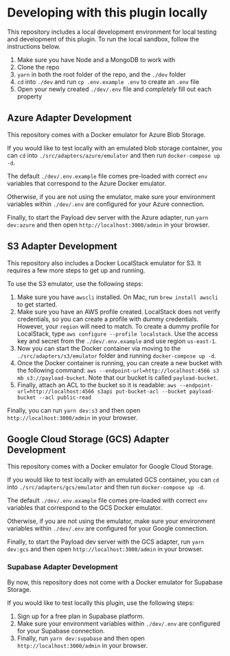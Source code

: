 # Developing with this plugin locally

This repository includes a local development environment for local testing and development of this plugin. To run the local sandbox, follow the instructions below.

1. Make sure you have Node and a MongoDB to work with
1. Clone the repo
1. `yarn` in both the root folder of the repo, and the `./dev` folder
1. `cd` into `./dev` and run `cp .env.example .env` to create an `.env` file
1. Open your newly created `./dev/.env` file and _completely_ fill out each property

## Azure Adapter Development

This repository comes with a Docker emulator for Azure Blob Storage.

If you would like to test locally with an emulated blob storage container, you can `cd` into `./src/adapters/azure/emulator` and then run `docker-compose up -d`.

The default `./dev/.env.example` file comes pre-loaded with correct `env` variables that correspond to the Azure Docker emulator.

Otherwise, if you are not using the emulator, make sure your environment variables within `./dev/.env` are configured for your Azure connection.

Finally, to start the Payload dev server with the Azure adapter, run `yarn dev:azure` and then open `http://localhost:3000/admin` in your browser.

## S3 Adapter Development

This repository also includes a Docker LocalStack emulator for S3. It requires a few more steps to get up and running.

To use the S3 emulator, use the following steps:

1. Make sure you have `awscli` installed. On Mac, run `brew install awscli` to get started.
1. Make sure you have an AWS profile created. LocalStack does not verify credentials, so you can create a profile with dummy credentials. However, your `region` will need to match. To create a dummy profile for LocalStack, type `aws configure --profile localstack`. Use the access key and secret from the `./dev/.env.example` and use region `us-east-1`.
1. Now you can start the Docker container via moving to the `./src/adapters/s3/emulator` folder and running `docker-compose up -d`.
1. Once the Docker container is running, you can create a new bucket with the following command: `aws --endpoint-url=http://localhost:4566 s3 mb s3://payload-bucket`. Note that our bucket is called `payload-bucket`.
1. Finally, attach an ACL to the bucket so it is readable: `aws --endpoint-url=http://localhost:4566 s3api put-bucket-acl --bucket payload-bucket --acl public-read`

Finally, you can run `yarn dev:s3` and then open `http://localhost:3000/admin` in your browser.

## Google Cloud Storage (GCS) Adapter Development

This repository comes with a Docker emulator for Google Cloud Storage.

If you would like to test locally with an emulated GCS container, you can `cd` into `./src/adapters/gcs/emulator` and then run `docker-compose up -d`.

The default `./dev/.env.example` file comes pre-loaded with correct `env` variables that correspond to the GCS Docker emulator.

Otherwise, if you are not using the emulator, make sure your environment variables within `./dev/.env` are configured for your Google connection.

Finally, to start the Payload dev server with the GCS adapter, run `yarn dev:gcs` and then open `http://localhost:3000/admin` in your browser.

### Supabase Adapter Development

By now, this repository does not come with a Docker emulator for Supabase Storage.

If you would like to test locally this plugin, use the following steps:

1. Sign up for a free plan in Supabase platform.
1. Make sure your environment variables within `./dev/.env` are configured for your Supabase connection.
1. Finally, run `yarn dev:supabase` and then open `http://localhost:3000/admin` in your browser.
